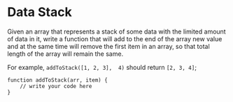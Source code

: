 # Data Stack
 Given an array that represents a stack of some data with the limited amount of data in it, write a function that will add to the end of the array new value and at the same time will remove the first item in an array, so that total length of the array will remain the same.

For example, `addToStack([1, 2, 3],  4)` should return `[2, 3, 4]`;

```
function addToStack(arr, item) {
    // write your code here
}
```
